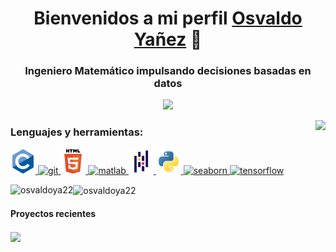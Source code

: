 <p align="center">
  <h1 align="center">Bienvenidos a mi perfil <a href="https://osvaldoya22.github.io/">Osvaldo Yañez</a> 👋</h1>
</p>

<h3 align="center">Ingeniero Matemático impulsando decisiones basadas en datos</h3>

<p align="center">
  <a align="center" href="https://github.com/DenverCoder1/readme-typing-svg"><img src="https://readme-typing-svg.herokuapp.com?&font=IBM+Plex+Sans&color=F72EE2&size=25&lines=Welcome+to+my+GitHub+Profile!" /></a>
</p>

<img align="right" src="https://media.giphy.com/media/qvFD5FR0adQDLT2n2w/giphy.gif">


<h3 align="left">Lenguajes y herramientas:</h3>
<p align="left"> <a href="https://www.cprogramming.com/" target="_blank" rel="noreferrer"> <img src="https://raw.githubusercontent.com/devicons/devicon/master/icons/c/c-original.svg" alt="c" width="40" height="40"/> </a> <a href="https://git-scm.com/" target="_blank" rel="noreferrer"> <img src="https://www.vectorlogo.zone/logos/git-scm/git-scm-icon.svg" alt="git" width="40" height="40"/> </a> <a href="https://www.w3.org/html/" target="_blank" rel="noreferrer"> <img src="https://raw.githubusercontent.com/devicons/devicon/master/icons/html5/html5-original-wordmark.svg" alt="html5" width="40" height="40"/> </a> <a href="https://www.mathworks.com/" target="_blank" rel="noreferrer"> <img src="https://upload.wikimedia.org/wikipedia/commons/2/21/Matlab_Logo.png" alt="matlab" width="40" height="40"/> </a> <a href="https://pandas.pydata.org/" target="_blank" rel="noreferrer"> <img src="https://raw.githubusercontent.com/devicons/devicon/2ae2a900d2f041da66e950e4d48052658d850630/icons/pandas/pandas-original.svg" alt="pandas" width="40" height="40"/> </a> <a href="https://www.python.org" target="_blank" rel="noreferrer"> <img src="https://raw.githubusercontent.com/devicons/devicon/master/icons/python/python-original.svg" alt="python" width="40" height="40"/> </a> <a href="https://seaborn.pydata.org/" target="_blank" rel="noreferrer"> <img src="https://seaborn.pydata.org/_images/logo-mark-lightbg.svg" alt="seaborn" width="40" height="40"/> </a> <a href="https://www.tensorflow.org" target="_blank" rel="noreferrer"> <img src="https://www.vectorlogo.zone/logos/tensorflow/tensorflow-icon.svg" alt="tensorflow" width="40" height="40"/> </a> </p>

<p><img align="left" src="https://github-readme-stats.vercel.app/api/top-langs?username=osvaldoya22&show_icons=true&locale=en&layout=compact" alt="osvaldoya22" /></p>



<p><img align="center" src="https://github-readme-streak-stats.herokuapp.com/?user=osvaldoya22&" alt="osvaldoya22" /></p>




#### Proyectos recientes

<a href="https://github.com/OsvaldoYa22/app_dash">
  <!-- Cambia `github-readme-stats.anuraghazra1.vercel.app` por `github-readme-stats.vercel.app` -->
  <img align="center" src="https://github-readme-stats.anuraghazra1.vercel.app/api/pin/?username=OsvaldoYa22&repo=app_dash&theme=onedark" />
</a>


